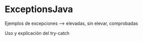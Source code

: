 # ExceptionsJava
Ejemplos de excepciones --> elevadas, sin elevar, comprobadas

Uso y explicación del try-catch
